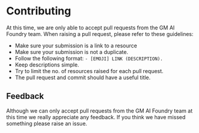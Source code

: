 # Contributing

At this time, we are only able to accept pull requests from the GM AI Foundry team. When raising a pull request, please refer to these guidelines:

- Make sure your submission is a link to a resource 
- Make sure your submission is not a duplicate.
- Follow the following format: `- [EMOJI] LINK (DESCRIPTION).`
- Keep descriptions simple.
- Try to limit the no. of resources raised for each pull request.
- The pull request and commit should have a useful title.

## Feedback

Although we can only accept pull requests from the GM AI Foundry team at this time we really appreciate any feedback. If you think we have missed something please raise an issue.
